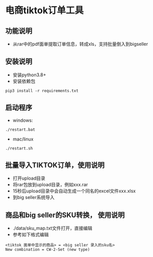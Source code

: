 # 电商tiktok订单工具

## 功能说明

- 从rar中的pdf面单提取订单信息，转成xls，支持批量倒入到bigseller

## 安装说明

- 安装python3.8+
- 安装依赖包

```angular2html
pip3 install -r requirements.txt
```

## 启动程序

- windows:

```
./restart.bat
```

- mac/linux

```
./restart.sh
```

## 批量导入TIKTOK订单，使用说明

- 打开upload目录
- 将rar包放到upload目录，例如xxx.rar
- 15秒后upload目录中会自动生成一个同名的excel文件xxx.xlsx
- 到big seller系统导入

## 商品和big seller的SKU转换， 使用说明

- ./data/sku_map.txt文件打开，直接编辑
- 参考如下格式编辑

```
<tiktok 面单中显示的商品> = <big seller 录入的sku名>
New combination = CW-2-Set (new type)
```